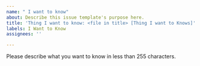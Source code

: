 ```yaml
---
name: " I want to know"
about: Describe this issue template's purpose here.
title: 'Thing I want to know: <file in title> [Thing I want to Knows]'
labels: I Want to Know
assignees: ''

---
```


Please describe what you want to know in less than 255 characters.

